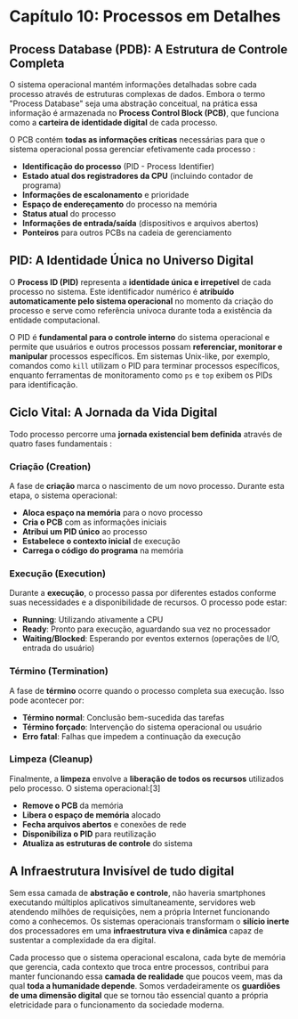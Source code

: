 # **Capítulo 10: Processos em Detalhes**
## **Process Database (PDB): A Estrutura de Controle Completa**

O sistema operacional mantém informações detalhadas sobre cada processo através de estruturas complexas de dados. Embora o termo "Process Database" seja uma abstração conceitual, na prática essa informação é armazenada no **Process Control Block (PCB)**, que funciona como a **carteira de identidade digital** de cada processo.

O PCB contém **todas as informações críticas** necessárias para que o sistema operacional possa gerenciar efetivamente cada processo :

- **Identificação do processo** (PID - Process Identifier)
- **Estado atual dos registradores da CPU** (incluindo contador de programa)
- **Informações de escalonamento** e prioridade
- **Espaço de endereçamento** do processo na memória
- **Status atual** do processo
- **Informações de entrada/saída** (dispositivos e arquivos abertos)
- **Ponteiros** para outros PCBs na cadeia de gerenciamento

## **PID: A Identidade Única no Universo Digital**

O **Process ID (PID)** representa a **identidade única e irrepetível** de cada processo no sistema. Este identificador numérico é **atribuído automaticamente pelo sistema operacional** no momento da criação do processo e serve como referência unívoca durante toda a existência da entidade computacional.

O PID é **fundamental para o controle interno** do sistema operacional e permite que usuários e outros processos possam **referenciar, monitorar e manipular** processos específicos. Em sistemas Unix-like, por exemplo, comandos como `kill` utilizam o PID para terminar processos específicos, enquanto ferramentas de monitoramento como `ps` e `top` exibem os PIDs para identificação.

## **Ciclo Vital: A Jornada da Vida Digital**

Todo processo percorre uma **jornada existencial bem definida** através de quatro fases fundamentais :

### **Criação (Creation)**
A fase de **criação** marca o nascimento de um novo processo. Durante esta etapa, o sistema operacional:
- **Aloca espaço na memória** para o novo processo
- **Cria o PCB** com as informações iniciais
- **Atribui um PID único** ao processo
- **Estabelece o contexto inicial** de execução
- **Carrega o código do programa** na memória

### **Execução (Execution)**
Durante a **execução**, o processo passa por diferentes estados conforme suas necessidades e a disponibilidade de recursos. O processo pode estar:
- **Running**: Utilizando ativamente a CPU
- **Ready**: Pronto para execução, aguardando sua vez no processador
- **Waiting/Blocked**: Esperando por eventos externos (operações de I/O, entrada do usuário)

### **Término (Termination)**
A fase de **término** ocorre quando o processo completa sua execução. Isso pode acontecer por:
- **Término normal**: Conclusão bem-sucedida das tarefas
- **Término forçado**: Intervenção do sistema operacional ou usuário
- **Erro fatal**: Falhas que impedem a continuação da execução

### **Limpeza (Cleanup)**
Finalmente, a **limpeza** envolve a **liberação de todos os recursos** utilizados pelo processo. O sistema operacional:[3]
- **Remove o PCB** da memória
- **Libera o espaço de memória** alocado
- **Fecha arquivos abertos** e conexões de rede
- **Disponibiliza o PID** para reutilização
- **Atualiza as estruturas de controle** do sistema

## **A Infraestrutura Invisível de tudo digital**

Sem essa camada de **abstração e controle**, não haveria smartphones executando múltiplos aplicativos simultaneamente, servidores web atendendo milhões de requisições, nem a própria Internet funcionando como a conhecemos. Os sistemas operacionais transformam o **silício inerte** dos processadores em uma **infraestrutura viva e dinâmica** capaz de sustentar a complexidade da era digital.

Cada processo que o sistema operacional escalona, cada byte de memória que gerencia, cada contexto que troca entre processos, contribui para manter funcionando essa **camada de realidade** que poucos veem, mas da qual **toda a humanidade depende**. Somos verdadeiramente os **guardiões de uma dimensão digital** que se tornou tão essencial quanto a própria eletricidade para o funcionamento da sociedade moderna.
